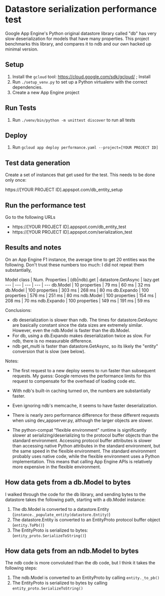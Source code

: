 # Datastore serialization performance test

Google App Engine's Python original datastore library called "db" has very slow deserialization for models that have many properties. This project benchmarks this library, and compares it to ndb and our own hacked up minimal version.


## Setup

1. Install the `gcloud` tool: https://cloud.google.com/sdk/gcloud/ ; Install 
2. Run `./setup_venv.py` to set up a Python virtualenv with the correct dependencies.
3. Create a new App Engine project


## Run Tests

1. Run `./venv/bin/python -m unittest discover` to run all tests


## Deploy

1. Run `gcloud app deploy performance.yaml --project=[YOUR PROJECT ID]`


## Test data generation

Create a set of instances that get used for the test. This needs to be done only once:

https://[YOUR PROJECT ID].appspot.com/db_entity_setup


## Run the performance test

Go to the following URLs

* https://[YOUR PROJECT ID].appspot.com/db_entity_test
* https://[YOUR PROJECT ID].appspot.com/serialization_test


## Results and notes

On an App Engine F1 instance, the average time to get 20 entities was the following. Don't trust these numbers too much: I did not repeat them substantially, 

Model class | Num. Properties | (db|ndb).get | datastore.GetAsync | lazy.get
---         | ---             | ---          | ---                | ---
   db.Model | 10 properties   |  79 ms       | 60 ms              | 32 ms
   db.Model | 100 properties  | 303 ms       | 268 ms             | 80 ms
 db.Expando | 100 properties  | 576 ms       | 251 ms             | 80 ms
  ndb.Model | 100 properties  | 154 ms       | 208 ms             | 70 ms
ndb.Expando | 100 properties  | 149 ms       | 191 ms             | 59 ms


Conclusions:
* db deserialization is slower than ndb. The times for datastore.GetAsync are basically constant since the data sizes are extremely similar. However, even the ndb.Model is faster than the db.Model.
* For db, using a db.Expando makes deserialization twice as slow. For ndb, there is no measurable difference.
* ndb get_multi is faster than datastore.GetAsync, so its likely the "entity" conversion that is slow (see below).

Notes:
* The first request to a new deploy seems to run faster than subsequent requests. My guess: Google removes the performance limits for this request to compensate for the overhead of loading code etc.
* With ndb's built-in caching turned on, the numbers are substantially faster.
* Even ignoring ndb's memcache, it seems to have faster deserialization.
* There is nearly zero performance difference for these different requests when using dev_appserver.py, although the larger objects are slower.

* The python-compat "flexible environment" runtime is significantly slower at serializing/deserializing to the protocol buffer objects than the standard environment. Accessing protocol buffer attributes is slower than accessing native Python attributes in the standard environment, but the same speed in the flexible environment. The standard environment probably uses native code, while the flexible environment uses a Python implementation. This means that calling App Engine APIs is relatively more expensive in the flexible environment.


## How data gets from a db.Model to bytes

I walked through the code for the db library, and sending bytes to the datastore takes the following path, starting with a db.Model instance:

1. The db.Model is converted to a datastore.Entity (`instance._populate_entity(datastore.Entity)`)
2. The datastore.Entity is converted to an EntityProto protocol buffer object (`entity.ToPb()`)
3. The EntityProto is serialized to bytes: (`entity_proto.SerializeToString()`)


## How data gets from an ndb.Model to bytes

The ndb code is more convoluted than the db code, but I think it takes the following steps:

1. The ndb.Model is converted to an EntityProto by calling `entity._to_pb()`
2. The EntityProto is serialized to bytes by calling `entity_proto.SerializeToString()`
